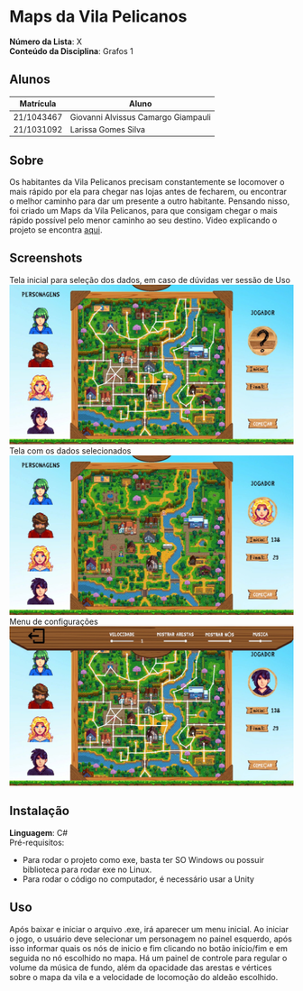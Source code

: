 # Maps da Vila Pelicanos

**Número da Lista**: X<br>
**Conteúdo da Disciplina**: Grafos 1<br>

## Alunos
|Matrícula | Aluno |
| -- | -- |
| 21/1043467  |  Giovanni Alvissus Camargo Giampauli |
| 21/1031092  |  Larissa Gomes Silva |

## Sobre 
Os habitantes da Vila Pelicanos precisam constantemente se locomover o mais rápido por ela para chegar nas lojas antes de fecharem, ou encontrar o melhor caminho para dar um presente a outro habitante. Pensando nisso, foi criado um Maps da Vila Pelicanos, para que consigam chegar o mais rápido possível pelo menor caminho ao seu destino. Video explicando o projeto se encontra [aqui](https://drive.google.com/file/d/1q9IpBAurN5r5W9EK32KJo3wVC-d1Zk0p/view?usp=sharing).

## Screenshots
Tela inicial para seleção dos dados, em caso de dúvidas ver sessão de Uso
![imagem1](Assets/Images/1.jpeg)
Tela com os dados selecionados 
![imagem1](Assets/Images/2.jpeg)
Menu de configurações
![imagem1](Assets/Images/3.jpeg)

## Instalação 
**Linguagem**: C#<br>
Pré-requisitos: 
- Para rodar o projeto como exe, basta ter SO Windows ou possuir biblioteca para rodar exe no Linux.
- Para rodar o código no computador, é necessário usar a Unity

## Uso 
Após baixar e iniciar o arquivo .exe, irá aparecer um menu inicial. Ao iniciar o jogo, o usuário deve selecionar um personagem no painel esquerdo, após isso informar quais os nós de inicio e fim clicando no botão início/fim e em seguida no nó escolhido no mapa. Há um painel de controle para regular o volume da música de fundo, além da opacidade das arestas e vértices sobre o mapa da vila e a velocidade de locomoção do aldeão escolhido.




